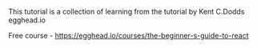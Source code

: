 This tutorial is a collection of learning from the tutorial by Kent C.Dodds egghead.io 

Free course - https://egghead.io/courses/the-beginner-s-guide-to-react